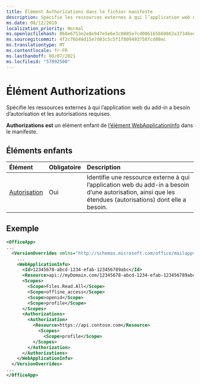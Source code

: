 ```yaml
---
title: Élément Authorizations dans le fichier manifeste
description: Spécifie les ressources externes à qui l’application web du add-in a besoin d’autorisation et les autorisations requises.
ms.date: 08/12/2019
localization_priority: Normal
ms.openlocfilehash: 068e6753e2e8e947e5e6e3c0885e7cd006165660862a37346eea114abb81a9b8
ms.sourcegitcommit: 4f2c76b48d15e7d03c5c5f1f809493758fcd88ec
ms.translationtype: MT
ms.contentlocale: fr-FR
ms.lasthandoff: 08/07/2021
ms.locfileid: "57092500"
---
```

# <a name="authorizations-element"></a>Élément Authorizations

Spécifie les ressources externes à qui l’application web du add-in a besoin d’autorisation et les autorisations requises.

**Authorizations est** un élément enfant de [l’élément WebApplicationInfo](webapplicationinfo.md) dans le manifeste.

## <a name="child-elements"></a>Éléments enfants

|  Élément |  Obligatoire  |  Description  |
|:-----|:-----|:-----|
|  [Autorisation](authorization.md)                |  Oui     |   Identifie une ressource externe à qui l’application web du add-in a besoin d’une autorisation, ainsi que les étendues (autorisations) dont elle a besoin. |

## <a name="example"></a>Exemple

```xml
<OfficeApp>
...
  <VersionOverrides xmlns="http://schemas.microsoft.com/office/mailappversionoverrides" xsi:type="VersionOverridesV1_0">
    ...
    <WebApplicationInfo>
      <Id>12345678-abcd-1234-efab-123456789abc</Id>
      <Resource>api://myDomain.com/12345678-abcd-1234-efab-123456789abc</Resource>
      <Scopes>
        <Scope>Files.Read.All</Scope>
        <Scope>offline_access</Scope>
        <Scope>openid</Scope>
        <Scope>profile</Scope>
      </Scopes>
      <Authorizations>
        <Authorization>
          <Resource>https://api.contoso.com</Resource>
            <Scopes>
              <Scope>profile</Scope>
          </Scopes>
        </Authorization>
      </Authorizations>
    </WebApplicationInfo>
  </VersionOverrides>
...
</OfficeApp>
```
